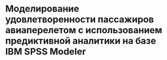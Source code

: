 # Моделирование удовлетворенности пассажиров авиаперелетом с использованием предиктивной аналитики на базе IBM SPSS Modeler
